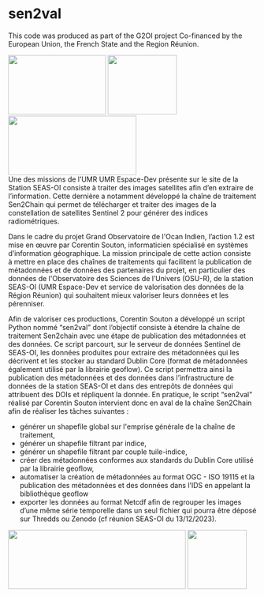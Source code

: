 # sen2val
This code was produced as part of the G2OI project Co-financed by the European Union, the French State and the Region Réunion.

<div  style="float:left;">
    <img height=120  width=198  src="https://upload.wikimedia.org/wikipedia/commons/b/b7/Flag_of_Europe.svg">
    <img  src="https://upload.wikimedia.org/wikipedia/fr/thumb/2/22/Republique-francaise-logo.svg/512px-Republique-francaise-logo.svg.png?20201008150502"  height=120  width=140 >
    <img  height=120  width=260  src="https://upload.wikimedia.org/wikipedia/fr/3/3b/Logolareunion.png">
</div>
<br>

<p>Une des missions de l’UMR UMR Espace-Dev présente sur le site de la Station SEAS-OI consiste à traiter des images satellites afin d’en extraire de l’information. Cette dernière a notamment développé la chaîne de traitement Sen2Chain qui permet de télécharger et traiter des images de la constellation de satellites Sentinel 2 pour générer des indices radiométriques.</p>

</p>Dans le cadre du projet Grand Observatoire de l'Ocan Indien, l’action 1.2 est mise en œuvre par Corentin Souton, informaticien spécialisé en systèmes d’information géographique. La mission principale de cette action consiste à mettre en place des chaînes de traitements qui facilitent la publication de métadonnées et de données des partenaires du projet, en particulier des données de l'Observatoire des Sciences de l’Univers (OSU-R), de la station SEAS-OI (UMR Espace-Dev et service de valorisation des données de la Région Réunion) qui souhaitent mieux valoriser leurs données et les pérenniser.</p>

<p>Afin de valoriser ces productions, Corentin Souton a développé un script Python nommé “sen2val” dont l’objectif consiste à étendre la chaîne de traitement Sen2chain avec une étape de publication des métadonnées et des données. Ce script parcourt, sur le serveur de données Sentinel de SEAS-OI, les données produites pour extraire des métadonnées qui les décrivent et les stocker au standard Dublin Core (format de métadonnées également utilisé par la librairie geoflow). Ce script permettra ainsi la publication des métadonnées et des données dans l’infrastructure de données de la station SEAS-OI et dans des entrepôts de données qui attribuent des DOIs et répliquent la donnée. En pratique, le script “sen2val” réalisé par Corentin Souton intervient donc en aval de la chaîne Sen2Chain afin de réaliser les tâches suivantes :
    <ul>
        <li>générer un shapefile global sur l'emprise générale de la chaîne de traitement,</li>
        <li>générer un shapefile filtrant par indice,</li>
        <li>générer un shapefile filtrant par couple tuile-indice,</li>
        <li>créer des métadonnées conformes aux standards du Dublin Core utilisé par la librairie geoflow,</li>
        <li>automatiser la création de métadonnées au format OGC - ISO 19115 et la publication des métadonnées et des données dans l’IDS en appelant la bibliothèque geoflow</li>
        <li>exporter les données au format Netcdf afin de regrouper les images d’une même série temporelle dans un seul fichier qui pourra être déposé sur Thredds ou Zenodo (cf réunion SEAS-OI du 13/12/2023).</li>
    </ul>
</p>
<div>
    <img height=120  width=360 src="https://drive.google.com/uc?id=1rOoQUX82i3eR3KBGz3mmMzgvJceo_wjl">
    <img height=120  width=120 src="https://drive.google.com/uc?id=1_wgT7WVSN6LNt9KmpoJCUrwTsV1Hhx8a">
</div>
